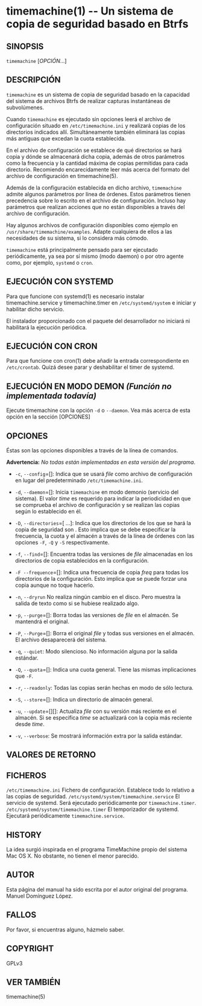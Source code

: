 timemachine(1) -- Un sistema de copia de seguridad basado en Btrfs
==================================================================

## SINOPSIS

`timemachine` [*OPCIÓN*...]

## DESCRIPCIÓN


`timemachine` es un sistema de copia de seguridad basado en la capacidad del sistema de archivos Btrfs de realizar capturas instantáneas de subvolúmenes.

Cuando `timemachine` es ejecutado sin opciones leerá el archivo de configuración situado en `/etc/timemachine.ini` y realizará copias de los directorios indicados allí. Simultáneamente también eliminará las copias más antiguas que excedan la cuota establecida.

En el archivo de configuración se establece de qué directorios se hará copia y dónde se almacenará dicha copia, además de otros parámetros como la frecuencia y la cantidad máxima de copias permitidas para cada directorio. Recomiendo encarecidamente leer más acerca del formato del archivo de configuración en timemachine(5).

Además de la configuración establecida en dicho archivo, `timemachine` admite algunos parámetros por línea de órdenes. Estos parámetros tienen precedencia sobre lo escrito en el archivo de configuración. Incluso hay parámetros que realizan acciones que no están disponibles a través del archivo de configuración.

Hay algunos archivos de configuración disponibles como ejemplo en `/usr/share/timemachine/examples`. Adapte cualquiera de ellos a las necesidades de su sistema, si lo considera más cómodo.


`timemachine` está principalmente pensado para ser ejecutado periódicamente, ya sea por sí mismo (modo daemon) o por otro agente como, por ejemplo,  `systemd` o `cron`.


## EJECUCIÓN CON SYSTEMD

Para que funcione con systemd(1) es necesario instalar timemachine.service y timemachine.timer en `/etc/systemd/system` e iniciar y habilitar dicho servicio.

El instalador proporcionado con el paquete del desarrollador no iniciará ni habilitará la ejecución periódica.


## EJECUCIÓN CON CRON

Para que funcione con cron(1) debe añadir la entrada correspondiente en `/etc/crontab`. Quizá desee parar y deshabilitar el timer de systemd.


## EJECUCIÓN EN MODO DEMON *(Función no implementada todavía)*

Ejecute timemachine con la opción `-d` o `--daemon`. Vea más acerca de esta opción en la sección [OPCIONES]


## OPCIONES

Éstas son las opciones disponibles a través de la línea de comandos.

**Advertencia:** *No todas están implementadas en esta versión del programa*.

* `-c`, `--config`=[<file>]:
    Indica que se usará *file* como archivo de configuración en lugar del predeterminado `/etc/timemachine.ini`.

* `-d`, `--daemon`=[<time>]:
    Inicia `timemachine`  en modo demonio (servicio del sistema). El valor *time* es requerido para indicar la periodicidad en que se comprueba el archivo de configuración y se realizan las copias según lo establecido en él.

* `-D`, `--directories`=[<dir1> <dir2> ...]:
    Indica que los directorios de los que se hará la copia de seguridad son <dir1> <dir2> . Esto implica que se debe especificar la frecuencia, la cuota y el almacén a través de la línea de órdenes con las opciones `-F`, `-Q` y `-S` respectivamente.

* `-f`, `--find`=[<file>]:
    Encuentra todas las versiones de *file* almacenadas en los directorios de copia establecidos en la configuración.

* `-F --frequence`=[<freq>]:
    Indica una frecuencia de copia *freq* para todas los directorios de la configuración. Esto implica que se puede forzar una copia aunque no toque hacerlo.

* `-n`, `--dryrun`
    No realiza ningún cambio en el disco. Pero muestra la salida de texto como si se hubiese realizado algo.

* `-p`, `--purge`=[<file>]:
    Borra todas las versiones de *file* en el almacén. Se mantendrá el original.

* `-P`, `--Purge`=[<file>]:
    Borra el original *file* y todas sus versiones en el almacén. El archivo desaparecerá del sistema.

* `-q`, `--quiet`:
    Modo silencioso. No información alguna por la salida estándar.

* `-Q`, `--quota`=[<quota>]:
    Indica una cuota general. Tiene las mismas implicaciones que `-F`.

* `-r`, `--readonly`:
    Todas las copias serán hechas en modo de sólo lectura.

* `-S`, `--store`=[<directory>]:
    Indica un directorio de almacén general.

* `-u`, `--update`=[<file>][<time>]:
    Actualiza *file* con su versión más reciente en el almacén. Si se
    especifica *time* se actualizará con la copia más reciente desde *time*.

* `-v`, `--verbose`:
    Se mostrará información extra por la salida estándar.


## VALORES DE RETORNO


## FICHEROS
`/etc/timemachine.ini`
    Fichero de configuración. Establece todo lo relativo a las copias de seguridad.
`/etc/systemd/system/timemachine.service`
    El servicio de systemd. Será ejecutado periódicamente por `timemachine.timer`.
`/etc/systemd/system/timemachine.timer`
    El temporizador de systemd. Ejecutará periódicamente `timemachine.service`.


## HISTORY
La idea surgió inspirada en el programa TimeMachine propio del sistema Mac OS X. No obstante, no tienen el menor parecido.


## AUTOR

Esta página del manual ha sido escrita por el autor original del programa. Manuel Domínguez López.


## FALLOS
Por favor, si encuentras alguno, házmelo saber.


## COPYRIGHT
GPLv3


## VER TAMBIÉN

timemachine(5)

